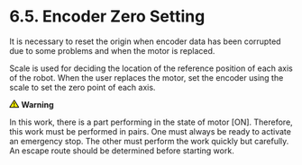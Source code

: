 ﻿# 6.5. Encoder Zero Setting 

It is necessary to reset the origin when encoder data has been corrupted due to some problems and when the motor is replaced.

Scale is used for deciding the location of the reference position of each axis of the robot. When the user replaces the motor, set the encoder using the scale to set the zero point of each axis.




![](../../_assets/작은주의표시.png) <b>Warning</b>

In this work, there is a part performing in the state of motor [ON]. Therefore, this work must be performed in pairs. One must always be ready to activate an emergency stop. The other must perform the work quickly but carefully. 
An escape route should be determined before starting work.

